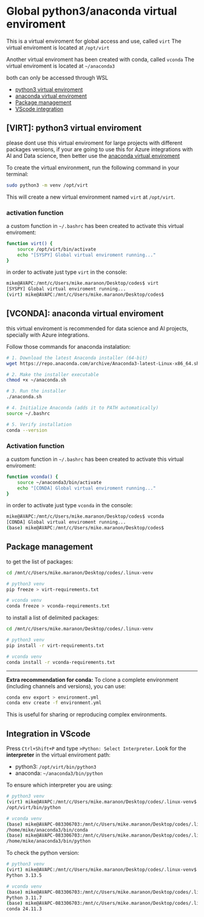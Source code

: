 # Global python3/anaconda virtual enviroment

This is a virtual enviroment for global access and use, called `virt`
The virtual enviroment is located at `/opt/virt` 

Another virtual enviroment has been created with conda, called `vconda`
The virtual enviroment is located at `~/anaconda3` 

both can only be accessed through WSL

- [python3 virtual enviroment](#virt-python3-virtual-enviroment)
- [anaconda virtual enviroment](#vconda-anaconda-virtual-enviroment)
- [Package management](#package-management)
- [VScode integration](#integration-in-vscode)

## [VIRT]: python3 virtual enviroment

please dont use this virtual enviroment for large projects with different packages versions, if your are going to use this for Azure integrations with AI and Data science, then better use the [anaconda virtual enviroment](#vconda-anaconda-virtual-enviroment)

To create the virtual environment, run the following command in your terminal:
```bash
sudo python3 -m venv /opt/virt
```
This will create a new virtual environment named `virt` at `/opt/virt`.

### activation function

a custom function in `~/.bashrc` has been created to activate this virtual enviroment:

```bash
function virt() {
    source /opt/virt/bin/activate
    echo "[SYSPY] Global virtual enviroment running..."
}
```

in order to activate just type `virt` in the console:

```bash
mike@AVAPC:/mnt/c/Users/mike.maranon/Desktop/codes$ virt
[SYSPY] Global virtual enviroment running...
(virt) mike@AVAPC:/mnt/c/Users/mike.maranon/Desktop/codes$
```

## [VCONDA]: anaconda virtual enviroment

this virtual enviroment is recommended for data science and AI projects, specially with Azure integrations.

Follow those commands for anaconda instalation:
```bash
# 1. Download the latest Anaconda installer (64-bit)
wget https://repo.anaconda.com/archive/Anaconda3-latest-Linux-x86_64.sh -O ~/anaconda.sh

# 2. Make the installer executable
chmod +x ~/anaconda.sh

# 3. Run the installer
./anaconda.sh

# 4. Initialize Anaconda (adds it to PATH automatically)
source ~/.bashrc

# 5. Verify installation
conda --version
```

### Activation function

a custom function in `~/.bashrc` has been created to activate this virtual enviroment:

```bash
function vconda() {
    source ~/anaconda3/bin/activate
    echo "[CONDA] Global virtual enviroment running..."
}
```

in order to activate just type `vconda` in the console:

```bash
mike@AVAPC:/mnt/c/Users/mike.maranon/Desktop/codes$ vconda
[CONDA] Global virtual enviroment running...
(base) mike@AVAPC:/mnt/c/Users/mike.maranon/Desktop/codes$
```

## Package management

to get the list of packages: 
```bash
cd /mnt/c/Users/mike.maranon/Desktop/codes/.linux-venv 

# python3 venv
pip freeze > virt-requirements.txt

# vconda venv
conda freeze > vconda-requirements.txt
```

to install a list of delimited packages:
```bash
cd /mnt/c/Users/mike.maranon/Desktop/codes/.linux-venv 

# python3 venv
pip install -r virt-requirements.txt

# vconda venv
conda install -r vconda-requirements.txt
```

---

**Extra recommendation for conda:**
To clone a complete environment (including channels and versions), you can use:

```bash
conda env export > environment.yml
conda env create -f environment.yml
```
This is useful for sharing or reproducing complex environments.


## Integration in VScode

Press `Ctrl+Shift+P` and type `>Python: Select Interpreter`.
Look for the **interpreter** in the virtual enviroment path:

- python3: `/opt/virt/bin/python3`
- anaconda: `~/anaconda3/bin/python`

To ensure which interpreter you are using:
```bash
# python3 venv
(virt) mike@AVAPC:/mnt/c/Users/mike.maranon/Desktop/codes/.linux-venv$ which python
/opt/virt/bin/python

# vconda venv
(base) mike@AVAPC-083306703:/mnt/c/Users/mike.maranon/Desktop/codes/.linux-venv$ which conda
/home/mike/anaconda3/bin/conda
(base) mike@AVAPC-083306703:/mnt/c/Users/mike.maranon/Desktop/codes/.linux-venv$ which python
/home/mike/anaconda3/bin/python
```

To check the python version:
```bash
# python3 venv
(virt) mike@AVAPC:/mnt/c/Users/mike.maranon/Desktop/codes/.linux-venv$ python --version
Python 3.13.5

# vconda venv
(base) mike@AVAPC-083306703:/mnt/c/Users/mike.maranon/Desktop/codes/.linux-venv$ python --version
Python 3.11.7
(base) mike@AVAPC-083306703:/mnt/c/Users/mike.maranon/Desktop/codes/.linux-venv$ conda --version
conda 24.11.3
```